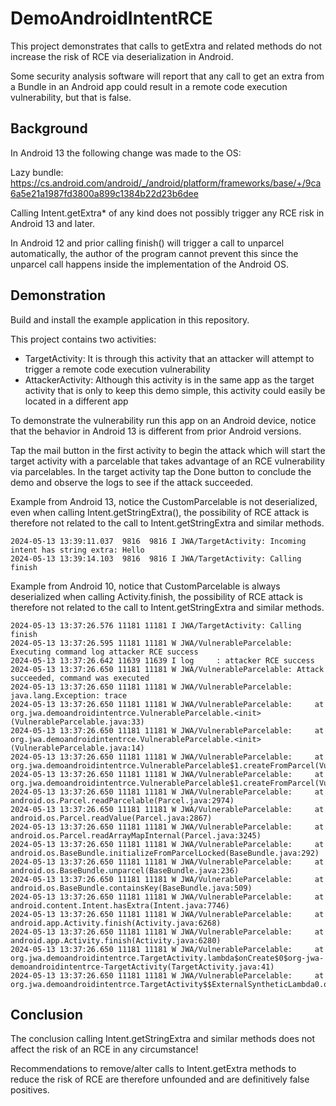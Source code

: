 # DemoAndroidIntentRCE

This project demonstrates that calls to getExtra and related methods do not increase the risk of RCE via deserialization in Android.

Some security analysis software will report that any call to get an extra from a Bundle in an Android app could result in a remote code execution vulnerability, but that is false.

## Background

In Android 13 the following change was made to the OS:

Lazy bundle: https://cs.android.com/android/_/android/platform/frameworks/base/+/9ca6a5e21a1987fd3800a899c1384b22d23b6dee

Calling Intent.getExtra* of any kind does not possibly trigger any RCE risk in Android 13 and later.

In Android 12 and prior calling finish() will trigger a call to unparcel automatically, the author of the program cannot prevent this since the unparcel call happens inside the implementation of the Android OS.

## Demonstration

Build and install the example application in this repository.

This project contains two activities:
 - TargetActivity: It is through this activity that an attacker will attempt to trigger a remote code execution vulnerability
 - AttackerActivity: Although this activity is in the same app as the target activity that is only to keep this demo simple, this activity could easily be located in a different app

To demonstrate the vulnerability run this app on an Android device, notice that the behavior in Android 13 is different from prior Android versions.

Tap the mail button in the first activity to begin the attack which will start the target activity with a parcelable that takes advantage of an RCE vulnerability via parcelables. In the target activity tap the Done button to conclude the demo and observe the logs to see if the attack succeeded.

Example from Android 13, notice the CustomParcelable is not deserialized, even when calling Intent.getStringExtra(), the possibility of RCE attack is therefore not related to the call to Intent.getStringExtra and similar methods.

```
2024-05-13 13:39:11.037  9816  9816 I JWA/TargetActivity: Incoming intent has string extra: Hello
2024-05-13 13:39:14.103  9816  9816 I JWA/TargetActivity: Calling finish
```

Example from Android 10, notice that CustomParcelable is always deserialized when calling Activity.finish, the possibility of RCE attack is therefore not related to the call to Intent.getStringExtra and similar methods.

```
2024-05-13 13:37:26.576 11181 11181 I JWA/TargetActivity: Calling finish
2024-05-13 13:37:26.595 11181 11181 W JWA/VulnerableParcelable: Executing command log attacker RCE success
2024-05-13 13:37:26.642 11639 11639 I log     : attacker RCE success
2024-05-13 13:37:26.650 11181 11181 W JWA/VulnerableParcelable: Attack succeeded, command was executed
2024-05-13 13:37:26.650 11181 11181 W JWA/VulnerableParcelable: java.lang.Exception: trace
2024-05-13 13:37:26.650 11181 11181 W JWA/VulnerableParcelable: 	at org.jwa.demoandroidintentrce.VulnerableParcelable.<init>(VulnerableParcelable.java:33)
2024-05-13 13:37:26.650 11181 11181 W JWA/VulnerableParcelable: 	at org.jwa.demoandroidintentrce.VulnerableParcelable.<init>(VulnerableParcelable.java:14)
2024-05-13 13:37:26.650 11181 11181 W JWA/VulnerableParcelable: 	at org.jwa.demoandroidintentrce.VulnerableParcelable$1.createFromParcel(VulnerableParcelable.java:57)
2024-05-13 13:37:26.650 11181 11181 W JWA/VulnerableParcelable: 	at org.jwa.demoandroidintentrce.VulnerableParcelable$1.createFromParcel(VulnerableParcelable.java:55)
2024-05-13 13:37:26.650 11181 11181 W JWA/VulnerableParcelable: 	at android.os.Parcel.readParcelable(Parcel.java:2974)
2024-05-13 13:37:26.650 11181 11181 W JWA/VulnerableParcelable: 	at android.os.Parcel.readValue(Parcel.java:2867)
2024-05-13 13:37:26.650 11181 11181 W JWA/VulnerableParcelable: 	at android.os.Parcel.readArrayMapInternal(Parcel.java:3245)
2024-05-13 13:37:26.650 11181 11181 W JWA/VulnerableParcelable: 	at android.os.BaseBundle.initializeFromParcelLocked(BaseBundle.java:292)
2024-05-13 13:37:26.650 11181 11181 W JWA/VulnerableParcelable: 	at android.os.BaseBundle.unparcel(BaseBundle.java:236)
2024-05-13 13:37:26.650 11181 11181 W JWA/VulnerableParcelable: 	at android.os.BaseBundle.containsKey(BaseBundle.java:509)
2024-05-13 13:37:26.650 11181 11181 W JWA/VulnerableParcelable: 	at android.content.Intent.hasExtra(Intent.java:7746)
2024-05-13 13:37:26.650 11181 11181 W JWA/VulnerableParcelable: 	at android.app.Activity.finish(Activity.java:6268)
2024-05-13 13:37:26.650 11181 11181 W JWA/VulnerableParcelable: 	at android.app.Activity.finish(Activity.java:6280)
2024-05-13 13:37:26.650 11181 11181 W JWA/VulnerableParcelable: 	at org.jwa.demoandroidintentrce.TargetActivity.lambda$onCreate$0$org-jwa-demoandroidintentrce-TargetActivity(TargetActivity.java:41)
2024-05-13 13:37:26.650 11181 11181 W JWA/VulnerableParcelable: 	at org.jwa.demoandroidintentrce.TargetActivity$$ExternalSyntheticLambda0.onClick(D8$$SyntheticClass:0)
```

## Conclusion

The conclusion calling Intent.getStringExtra and similar methods does not affect the risk of an RCE in any circumstance!

Recommendations to remove/alter calls to Intent.getExtra methods to reduce the risk of RCE are therefore unfounded and are definitively false positives.
